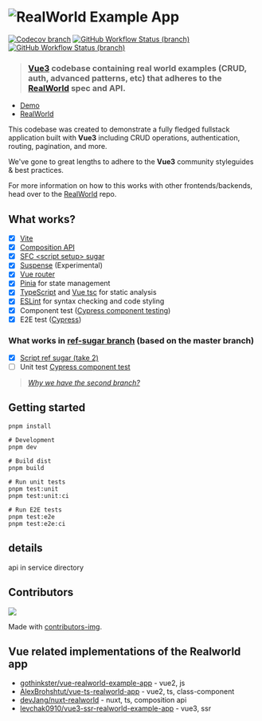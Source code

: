 # ![RealWorld Example App](logo.png)

[![Codecov branch](https://img.shields.io/codecov/c/github/mutoe/vue3-realworld-example-app/master?logo=codecov&style=for-the-badge)](https://app.codecov.io/gh/mutoe/vue3-realworld-example-app/branch/master)
[![GitHub Workflow Status (branch)](https://img.shields.io/github/actions/workflow/status/mutoe/vue3-realworld-example-app/test.yml?label=master&logo=github&style=for-the-badge)](https://github.com/mutoe/vue3-realworld-example-app/actions?query=branch%3Amaster)
[![GitHub Workflow Status (branch)](https://img.shields.io/github/actions/workflow/status/mutoe/vue3-realworld-example-app/test.yml?branch=script-setup&label=ref-sugar&logo=github&style=for-the-badge)](https://github.com/mutoe/vue3-realworld-example-app/actions?query=branch%3Aref-sugar)

> ### [Vue3](https://v3.vuejs.org/) codebase containing real world examples (CRUD, auth, advanced patterns, etc) that adheres to the [RealWorld](https://github.com/gothinkster/realworld) spec and API.

- [Demo](https://vue3-realworld-example-app-mutoe.vercel.app)
- [RealWorld](https://github.com/gothinkster/realworld)

This codebase was created to demonstrate a fully fledged fullstack application built with **Vue3** including CRUD operations, authentication, routing, pagination, and more.

We've gone to great lengths to adhere to the **Vue3** community styleguides & best practices.

For more information on how to this works with other frontends/backends, head over to the [RealWorld](https://github.com/gothinkster/realworld) repo.

## What works?

- [x] [Vite](https://github.com/vitejs/vite)
- [x] [Composition API](https://composition-api.vuejs.org/)
- [x] [SFC \<script setup> sugar](https://v3.vuejs.org/api/sfc-script-setup.html)
- [x] [Suspense](https://v3.vuejs.org/guide/component-dynamic-async.html#using-with-suspense) (Experimental)
- [x] [Vue router](https://next.router.vuejs.org/)
- [x] [Pinia](https://pinia.vuejs.org/) for state management
- [x] [TypeScript](https://www.typescriptlang.org/) and [Vue tsc](https://github.com/johnsoncodehk/volar/tree/master/vue-language-tools/vue-tsc) for static analysis
- [x] [ESLint](https://eslint.vuejs.org/) for syntax checking and code styling
- [x] Component test ([Cypress component testing](https://docs.cypress.io/guides/component-testing))
- [x] E2E test ([Cypress](https://docs.cypress.io))

### What works in [ref-sugar branch](https://github.com/mutoe/vue3-realworld-example-app/tree/ref-sugar) (based on the master branch)

- [x] [Script ref sugar (take 2)](https://github.com/vuejs/rfcs/discussions/369)
- [ ] Unit test [Cypress component test](https://docs.cypress.io/guides/component-testing/introduction#What-is-Component-Testing)

> _[Why we have the second branch?](https://github.com/mutoe/vue3-realworld-example-app/commit/c0c983dba08cb31fc96bbc3eb7f15faf469d0624#commitcomment-47600736)_

## Getting started

```shell script
pnpm install

# Development
pnpm dev

# Build dist
pnpm build

# Run unit tests
pnpm test:unit
pnpm test:unit:ci

# Run E2E tests
pnpm test:e2e
pnpm test:e2e:ci
```

## details

api in service directory

## Contributors

<a href="https://github.com/mutoe/vue3-realworld-example-app/graphs/contributors">
  <img src="https://contributors-img.web.app/image?repo=mutoe/vue3-realworld-example-app" />
</a>

Made with [contributors-img](https://contributors-img.web.app).

## Vue related implementations of the Realworld app

- [gothinkster/vue-realworld-example-app](https://github.com/gothinkster/vue-realworld-example-app) - vue2, js
- [AlexBrohshtut/vue-ts-realworld-app](https://github.com/AlexBrohshtut/vue-ts-realworld-app) - vue2, ts, class-component
- [devJang/nuxt-realworld](https://github.com/devJang/nuxt-realworld) - nuxt, ts, composition api
- [levchak0910/vue3-ssr-realworld-example-app](https://github.com/levchak0910/vue3-ssr-realworld-example-app) - vue3, ssr
